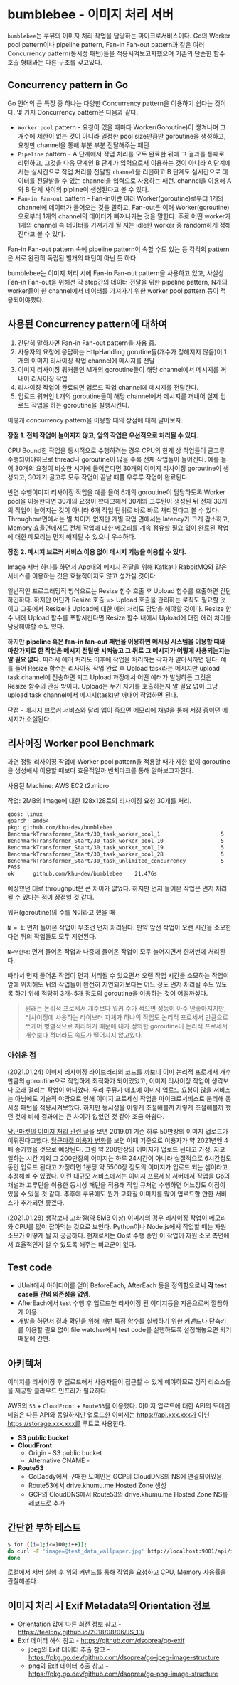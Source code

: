 # bumblebee - 이미지 처리 서버

`bumblebee`는 쿠뮤의 이미지 처리 작업을 담당하는 마이크로서비스이다. Go의 Worker pool pattern이나 pipeline pattern, Fan-in Fan-out pattern과 같은 여러 Concurrency pattern(동시성 패턴)들을 적용시켜보고자했으며 기존의 단순한 함수 호출 형태와는 다른 구조를 갖고있다.

## Concurrency pattern in Go

Go 언어의 큰 특징 중 하나는 다양한 Concurrency pattern을 이용하기 쉽다는 것이다. 몇 가지 Concurrency pattern은 다음과 같다.

* `Worker pool` pattern - 요청이 있을 때마다 Worker(Goroutine)이 생겨나며 그 개수에 제한이 없는 것이 아니라 일정한 pool size만큼만 goroutine을 생성하고, 요청만 channel을 통해 부분 부분 전달해주는 패턴
* `Pipeline` pattern - A 단계에서 작업 처리를 모두 완료한 뒤에 그 결과를 통째로 리턴하고, 그것을 다음 단계인 B 단계가 입력으로서 이용하는 것이 아니라 A 단계에서는 실시간으로 작업 처리를 전달할 `channel`을 리턴하고 B 단계도 실시간으로 데이터를 전달받을 수 있는 channel을 입력으로 사용하는 패턴. channel을 이용해 A와 B 단계 사이의 pipline이 생성된다고 볼 수 있다.
* `Fan-in Fan-out` pattern - Fan-in이란 여러 Worker(goroutine)로부터 1개의 channel에 데이터가 들어오는 것을 말하고, Fan-out은 여러 Worker(goroutine)으로부터 1개의 channel의 데이터가 빠져나가는 것을 말한다. 주로 어떤 worker가 1개의 channel 속 데이터를 가져가게 될 지는 idle한 worker 중 random하게 정해진다고 볼 수 있다.

Fan-in Fan-out pattern 속에 pipeline pattern이 속할 수도 있는 등 각각의 pattern은 서로 완전히 독립된  별개의 패턴이 아닌 듯 하다.

bumblebee는 이미지 처리 시에 Fan-in Fan-out pattern을 사용하고 있고, 사실상 Fan-in Fan-out을 위해선 각 step간의 데이터 전달을 위한 pipeline pattern, N개의 worker들이 한 channel에서 데이터를 가져가기 위한 worker pool pattern 등이 적용되어야했다.

## 사용된 Concurrency pattern에 대하여

1. 간단히 말하자면 Fan-in Fan-out pattern을 사용 중. 
2. 사용자의 요청에 응답하는 HttpHandling gorutine들(개수가 정해지지 않음)이 1개의 이미지 리사이징 작업 channel에 메시지를 전달
3. 이미지 리사이징 워커들인 M개의 goroutine들이 해당 channel에서 메시지를 꺼내어 리사이징 작업
4. 리사이징 작업이 완료되면 업로드 작업 channel에 메시지를 전달한다.
5. 업로드 워커인 L개의 goroutine들이 해당 channel에서 메시지를 꺼내어 실제 업로드 작업을 하는 goroutine을 실행시킨다.

이렇게 concurrency pattern을 이용할 때의 장점에 대해 알아보자.



**장점 1. 전체 작업이 늘어지지 않고, 앞의 작업은 우선적으로 처리될 수 있다.**

CPU Bound한 작업을 동시적으로 수행하려는 경우 CPU의 한계 상 작업들이 골고루 수행되어야하므로 thread나 goroutine이 많을 수록 전체 작업들이 늘어진다. 예를 들어 30개의 요청이 비슷한 시기에 들어온다면 30개의 이미지 리사이징 goroutine이 생성되고, 30개가 골고루 모두 작업이 끝날 때쯤 우루루 작업이 완료된다.

반면 수행이미지 리사이징 작업을 예를 들어 6개의 goroutine이 담당하도록 Worker pool을 이용한다면 30개의 요청이 왔다고해서 30개의 고루틴이 생성된 뒤 전체 30개의 작업이 늘어지는 것이 아니라 6개 작업 단위로 바로 바로 처리된다고 볼 수 있다. Throughput면에서는 별 차이가 없지만 개별 작업 면에서는 latency가 크게 감소하고, Memory 효율면에서도 전체 작업에 대한 메모리를 계속 점유할 필요 없이 완료된 작업에 대한 메모리는 먼저 해제될 수 있으니 우수하다.



**장점 2. 메시지 브로커 서비스 이용 없이 메시지 기능을 이용할 수 있다.**

Image 서버 하나를 하면서 App내의 메시지 전달을 위해 Kafka나 RabbitMQ와 같은 서비스를 이용하는 것은 효율적이지도 않고 성가실 것이다.

일반적인 프로그래밍적 방식으로는 Resize 함수 호출 후 Upload 함수를 호출하면 간단하긴하다. 하지만 어딘가 Resize 호출 => Upload 호출을 관리하는 로직도 필요할 것이고 그곳에서 Resize나 Upload에 대한 에러 처리도 담당을 해야할 것이다. Resize 함수 내에 Upload 함수를 포함시킨다면 Resize 함수 내에서 Upload에 대한 에러 처리를 담당해야할 수도 있다.

하지만 **pipeline 혹은 fan-in fan-out 패턴을 이용하면 메시징 시스템을 이용할 때와 마찬가지로 한 작업은 메시지 전달만 시켜놓고 그 뒤로 그 메시지가 어떻게 사용되는지는 알 필요 없다.** 따라서 에러 처리도 이후에 작업을 처리하는 각자가 알아서하면 된다. 예를 들어 Resize 함수는 리사이징 작업 완료 후 Upload task라는 메시지만 upload task channel에 전송하면 되고 Upload 과정에서 어떤 에러가 발생하든 그것은 Resize 함수의 관심 밖이다. Upload는 누가 자기를 호출하는지 알 필요 없이 그냥 upload task channel에서 메시지(task)만 꺼내어 작업하면 된다.

단점 - 메시지 브로커 서비스와 달리 앱이 죽으면 메모리에 채널을 통해 저장 중이던 메시지가 소실된다.

## 리사이징 Worker pool Benchmark

과연 정말 리사이징 작업에 Worker pool pattern을 적용할 때가 제한 없이 goroutine을 생성해서 이용할 때보다 효율적일까 벤치마크를 통해 알아보고자한다.

사용된 Machine: AWS EC2 t2.micro

작업: 2MB의 Image에 대한 128x128로의 리사이징 요청 30개를 처리.

```bash
goos: linux
goarch: amd64
pkg: github.com/khu-dev/bumblebee
BenchmarkTransformer_Start/30_task_worker_pool_1         	       5	 426898179 ns/op
BenchmarkTransformer_Start/30_task_worker_pool_10        	       5	 424531051 ns/op
BenchmarkTransformer_Start/30_task_worker_pool_19        	       5	 423642287 ns/op
BenchmarkTransformer_Start/30_task_worker_pool_28        	       5	 424124379 ns/op
BenchmarkTransformer_Start/30_task_unlimited_concurrency 	       5	 425058364 ns/op
PASS
ok  	github.com/khu-dev/bumblebee	21.476s
```

예상했던 대로 throughput은 큰 차이가 없었다. 하지만 먼저 들어온 작업은 먼저 처리될 수 있다는 점이 장점일 것 같다.

워커(goroutine)의 수를 N이라고 했을 때

`N = 1`: 먼저 들어온 작업이 무조건 먼저 처리된다. 만약 앞선 작업이 오랜 시간을 소모한다면 뒤의 작업들도 모두 지연된다.

`N=무한대`: 먼저 들어온 작업과 나중에 들어온 작업이 모두 늘어지면서 한꺼번에 처리된다.



따라서 먼저 들어온 작업이 먼저 처리될 수 있으면서 오랜 작업 시간을 소모하는 작업이 앞에 위치해도 뒤의 작업들이 완전히 지연되기보다는 어느 정도 먼저 처리될 수도 있도록 하기 위해 적당히 3개~5개 정도의 goroutine을 이용하는 것이 어떨까싶다.

> 원래는 논리적 프로세서 개수보다 워커 수가 적으면 성능이 아주 안좋아지지만, 리사이징에 사용하는 라이브러 자체가 하나의 작업도 논리적 프로세서 만큼으로 쪼개어 병렬적으로 처리하기 때문에 내가 정의한 goroutine이 논리적 프로세서 개수보다 적더라도 속도가 떨어지지 않고있다.

### 아쉬운 점

(2021.01.24) 이미지 리사이징 라이브러리의 코드를 까보니 이미 논리적 프로세서 개수만큼의 goroutine으로 작업하게 최적화가 되어있었고, 이미지 리사이징 작업이 생각보다 오래 걸리는 작업이 아니었다. 우리 쿠뮤가 애초에 이미지 업로드 요청이 많을 서비스는 아님에도 기술적 야망으로 인해 이미지 프로세싱 작업을 마이크로서비스로 분리해 동시성 패턴을 적용시켜보았다. 하지만 동시성을 이렇게 조절해볼까 저렇게 조절해볼까 했던 것에 비해 결과에는 큰 차이가 없었던 것 같아 조금 아쉽다.

[당근마켓의 이미지 처리 관련 글](https://medium.com/daangn/lambda-edge%EB%A1%9C-%EA%B5%AC%ED%98%84%ED%95%98%EB%8A%94-on-the-fly-%EC%9D%B4%EB%AF%B8%EC%A7%80-%EB%A6%AC%EC%82%AC%EC%9D%B4%EC%A7%95-f4e5052d49f3)을 보면 2019.01 기준 하루 50만장의 이미지 업로드가 이뤄진다고했다. [당근마켓 이용자 변화](https://brunch.co.kr/@trendlite/12)를 보면 이때 기준으로 이용자가 약 2021년엔 4배 증가했을 것으로 예상된다. 그럼 약 200만장의 이미지가 업로드 된다고 가정, 자고 일하는 시간 제외 그 200만장의 이미지는 하루 24시간이 아니라 실질적으로 6시간정도 동안 업로드 된다고 가정하면 1분당 약 5500장 정도의 이미지가 업로드 되는 셈이라고 추정해볼 수 있겠다. 이런 대규모 서비스에서는 이미지 프로세싱 서버에서 작업을 Go의 채널과 고루틴을 이용한 동시성 패턴을 적용해 작업 큐처럼 수행하면 어느정도 이점이 있을 수 있을 것 같다. 추후에 쿠뮤에도 뭔가 고화질 이미지를 많이 업로드할 만한 서비스가 추가되면 좋겠다.

(2021.01.28) 생각보다 고화질(약 5MB 이상) 이미지의 경우 리사이징 작업이 메모리와 CPU를 많이 잡아먹는 것으로 보인다. Python이나 Node.js에서 작업할 때는 자원 소모가 어떻게 될 지 궁금하다. 현재로서는 Go로 수행 중인 이 작업이 자원 소모 측면에서 효율적인지 알 수 있도록 해주는 비교군이 없다.

## Test code

* JUnit에서 아이디어를 얻어 BeforeEach, AfterEach 등을 정의함으로써 **각 test case들 간의 의존성을 없앰**.
* AfterEach에서 test 수행 후 업로드한 리사이징 된 이미지등을 지움으로써 깔끔하게 이용.
* 개발을 하면서 결과 확인을 위해 매번 특정 함수를 실행하기 위한 커맨드나 단축키를 이용할 필요 없이 file watcher에서 test code를 실행하도록 설정해놓으면 되기 때문에 간편.

## 아키텍처

이미지를 리사이징 후 업로드해서 사용자들이 접근할 수 있게 해야하므로 정적 리소스들을 제공할 클라우드 인프라가 필요하다.

AWS의 `S3` + `CloudFront` + `Route53`을 이용했다. 이미지 업로드에 대한 API의 도메인 네임은 다른 API와 동일하지만
업로드한 이미지는 https://api.xxx.xxx가 아닌 https://storage.xxx.xxx를 루트로 사용한다.

* **S3 public bucket**
* **CloudFront**
  * Origin - S3 public bucket
  * Alternative CNAME - 
* **Route53**
  * GoDaddy에서 구매한 도메인은 GCP의 CloudDNS의 NS에 연결되어있음.
  * Route53에서 drive.khumu.me Hosted Zone 생성
  * GCP의 CloudDNS에서 Route53의 drive.khumu.me Hosted Zone NS를 레코드로 추가
  
## 간단한 부하 테스트

```bash
$ for ((i=1;i<=100;i++)); 
do curl -F 'image=@test_data_wallpaper.jpg' http://localhost:9001/api/images
done
```

로컬에서 서버 실행 후 위의 커맨드를 통해 작업을 요청하고 CPU, Memory 사용률을 관찰해본다.

## 이미지 처리 시 Exif Metadata의 Orientation 정보

* Orientation 값에 따른 회전 정보 참고 - https://feel5ny.github.io/2018/08/06/JS_13/
* Exif 데이터 해석 참고 - https://github.com/dsoprea/go-exif
  * jpeg의 Exif 데이터 추출 참고 - https://pkg.go.dev/github.com/dsoprea/go-jpeg-image-structure
  * png의 Exif 데이터 추출 참고 - https://pkg.go.dev/github.com/dsoprea/go-png-image-structure